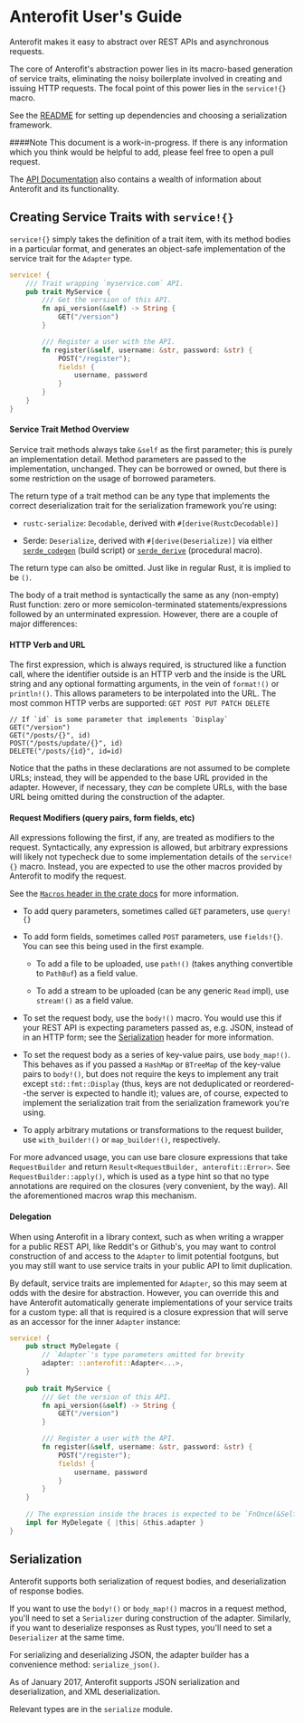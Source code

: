 Anterofit User's Guide
======================

Anterofit makes it easy to abstract over REST APIs and asynchronous requests.

The core of Anterofit's abstraction power lies in its macro-based
generation of service traits, eliminating the noisy boilerplate
involved in creating and issuing HTTP requests. The
focal point of this power lies in the `service!{}` macro.

See the [README](README.md) for setting up dependencies and choosing a serialization framework.

####Note
This document is a work-in-progress. If there is any information which you think would be helpful
to add, please feel free to open a pull request.

The [API Documentation](https://docs.rs/anterofit) also contains a wealth of information about
Anterofit and its functionality.

Creating Service Traits with `service!{}`
-----------------------------------------

`service!{}` simply takes the definition of a trait item, with its method bodies in a particular format,
and generates an object-safe implementation of the service trait for the `Adapter` type.

```rust
service! {
    /// Trait wrapping `myservice.com` API.
    pub trait MyService {
        /// Get the version of this API.
        fn api_version(&self) -> String {
            GET("/version")
        }

        /// Register a user with the API.
        fn register(&self, username: &str, password: &str) {
            POST("/register");
            fields! {
                username, password
            }
        }
    }
}
```

#### Service Trait Method Overview

Service trait methods always take `&self` as the first parameter; this is purely
an implementation detail. Method parameters are passed to the implementation, unchanged.
They can be borrowed or owned, but there is some restriction on the usage
of borrowed parameters.

The return type of a trait method can be any type that implements the correct deserialization trait
for the serialization framework you're using:

* `rustc-serialize`: `Decodable`, derived with `#[derive(RustcDecodable)]`

* Serde: `Deserialize`, derived with `#[derive(Deserialize)]` via either 
[`serde_codegen`](https://crates.io/crates/serde_codegen) (build script) or 
[`serde_derive`](https://crates.io/crates/serde_derive) (procedural macro).

The return type can also be omitted. Just like in regular Rust, it is implied to be `()`.

The body of a trait method is syntactically the same
as any (non-empty) Rust function: zero or more semicolon-terminated statements/expressions 
followed by an unterminated expression. However, there are a couple of major differences:

#### HTTP Verb and URL

The first expression, which is always required, is structured like a function call, where the identifier 
outside is an HTTP verb and the inside is the URL string and any optional formatting arguments, in the vein
of `format!()` or `println!()`. This allows parameters to be interpolated into the URL. 
The most common HTTP verbs are supported: `GET POST PUT PATCH DELETE`

```
// If `id` is some parameter that implements `Display`
GET("/version")
GET("/posts/{}", id)
POST("/posts/update/{}", id)
DELETE("/posts/{id}", id=id)
```

Notice that the paths in these declarations are not assumed to be complete URLs; instead, they will be appended to the 
base URL provided in the adapter. However, if necessary, they *can* be complete URLs, with the base URL being omitted 
during the construction of the adapter.

#### Request Modifiers (query pairs, form fields, etc)

All expressions following the first, if any, are treated as modifiers to the request. 
Syntactically, any expression is allowed, but arbitrary expressions will likely not typecheck due to some
implementation details of the `service!{}` macro. Instead, you are expected to use the other macros provided 
by Anterofit to modify the request.

See the [`Macros` header in the crate docs][doc-macros] for more information.

* To add query parameters, sometimes called `GET` parameters, use `query!{}`
 
* To add form fields, sometimes called `POST` parameters, use `fields!{}`.
 You can see this being used in the first example.
 
    * To add a file to be uploaded, use `path!()` (takes anything convertible to `PathBuf`) as a field value.
    
    * To add a stream to be uploaded (can be any generic `Read` impl), use `stream!()` as a field value.
    
* To set the request body, use the `body!()` macro. You would use this if your REST API is expecting parameters 
passed as, e.g. JSON, instead of in an HTTP form; see the [Serialization](#serialization) header for more information.

* To set the request body as a series of key-value pairs, use `body_map!()`. This behaves as if you passed
a `HashMap` or `BTreeMap` of the key-value pairs to `body!()`, but does not require the keys to implement 
any trait except `std::fmt::Display` (thus, keys are not deduplicated or reordered--the server is expected to handle
it); values are, of course, expected to implement the serialization trait from the serialization framework you're using.

* To apply arbitrary mutations or transformations to the request builder, use `with_builder!()` or `map_builder!()`, 
respectively.

For more advanced usage, you can use bare closure expressions that take `RequestBuilder` and return 
`Result<RequestBuilder, anterofit::Error>`. See `RequestBuilder::apply()`, which is used as a type hint
so that no type annotations are required on the closures (very convenient, by the way). All the aforementioned
macros wrap this mechanism.

[doc-macros]: http://docs.rs/anterofit#macros

#### Delegation

When using Anterofit in a library context, such as when writing a wrapper for a public REST API, like Reddit's or Github's,
you may want to control construction of and access to the `Adapter` to limit potential footguns, but you may still
 want to use service traits in your public API to limit duplication. 
 
 By default, service traits are implemented for 
 `Adapter`, so this may seem at odds with the desire for abstraction. However, you can override this and have Anterofit automatically generate implementations of your service
 traits for a custom type: all that is required is a closure expression that will serve as an accessor for the 
 inner `Adapter` instance: 

```rust
service! {
    pub struct MyDelegate {
        // `Adapter`'s type parameters omitted for brevity
        adapter: ::anterofit::Adapter<...>,
    }
    
    pub trait MyService {
        /// Get the version of this API.
        fn api_version(&self) -> String {
            GET("/version")
        }

        /// Register a user with the API.
        fn register(&self, username: &str, password: &str) {
            POST("/register");
            fields! {
                username, password
            }
        }    
    }
    
    // The expression inside the braces is expected to be `FnOnce(&Self) -> &Adapter<...>`
    impl for MyDelegate { |this| &this.adapter }
}
```

Serialization
-------------

Anterofit supports both serialization of request bodies, and deserialization of response bodies.

If you want to use the `body!()` or `body_map!()` macros in a request method, you'll need to set
a `Serializer` during construction of the adapter. Similarly, if you want to deserialize responses as Rust types, you'll need to set a `Deserializer`
at the same time.

For serializing and deserializing JSON, the adapter builder has a convenience method: `serialize_json()`.

As of January 2017, Anterofit supports JSON serialization and deserialization, and XML deserialization.

Relevant types are in the `serialize` module.

